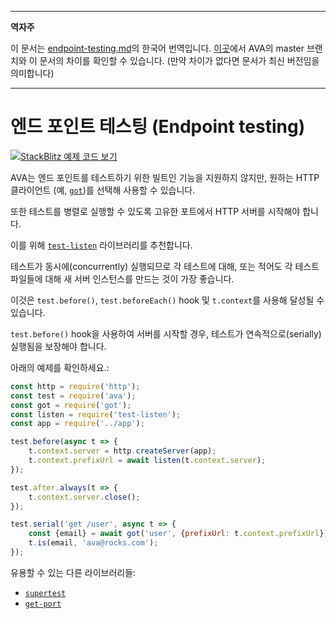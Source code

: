 ___
**역자주**

이 문서는 [endpoint-testing.md](https://github.com/avajs/ava/blob/main/docs/recipes/endpoint-testing.md)의 한국어 번역입니다. [이곳](https://github.com/avajs/ava/compare/71404c23302d825095659c70cb9a1b08251697ad...main#diff-0730bb7c2e8f9ea2438b52e419dd86c9)에서 AVA의 master 브랜치와 이 문서의 차이를 확인할 수 있습니다. (만약 차이가 없다면 문서가 최신 버전임을 의미합니다)
___

# 엔드 포인트 테스팅 (Endpoint testing)

[![StackBlitz 예제 코드 보기](https://developer.stackblitz.com/img/open_in_stackblitz.svg)](https://stackblitz.com/github/avajs/ava/tree/main/examples/endpoint-testing?file=test.js&terminal=test&view=editor)

AVA는 엔드 포인트를 테스트하기 위한 빌트인 기능을 지원하지 않지만, 원하는 HTTP 클라이언트 (예, [`got`](https://github.com/sindresorhus/got))를 선택해 사용할 수 있습니다.

또한 테스트를 병렬로 실행할 수 있도록 고유한 포트에서 HTTP 서버를 시작해야 합니다.

이를 위해 [`test-listen`](https://github.com/zeit/test-listen) 라이브러리를 추천합니다.

테스트가 동시에(concurrently) 실행되므로 각 테스트에 대해, 또는 적어도 각 테스트 파일들에 대해 새 서버 인스턴스를 만드는 것이 가장 좋습니다.

이것은 `test.before()`, `test.beforeEach()` hook 및 `t.context`를 사용해 달성될 수 있습니다.

`test.before()` hook을 사용하여 서버를 시작할 경우, 테스트가 연속적으로(serially) 실행됨을 보장해야 합니다.

아래의 예제를 확인하세요.:

```js
const http = require('http');
const test = require('ava');
const got = require('got');
const listen = require('test-listen');
const app = require('../app');

test.before(async t => {
	t.context.server = http.createServer(app);
	t.context.prefixUrl = await listen(t.context.server);
});

test.after.always(t => {
	t.context.server.close();
});

test.serial('get /user', async t => {
	const {email} = await got('user', {prefixUrl: t.context.prefixUrl}).json();
	t.is(email, 'ava@rocks.com');
});
```

유용할 수 있는 다른 라이브러리들:

- [`supertest`](https://github.com/visionmedia/supertest)
- [`get-port`](https://github.com/sindresorhus/get-port)

